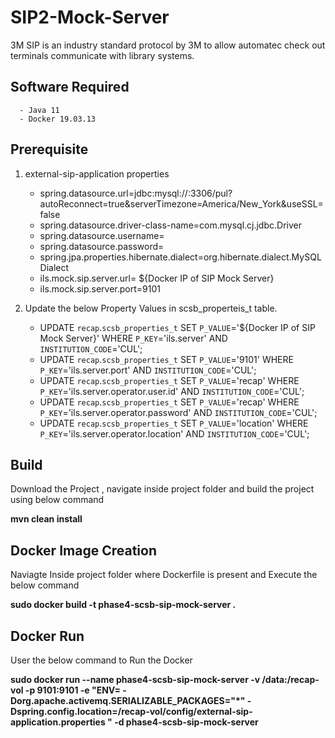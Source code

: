 # SIP2-Mock-Server

3M SIP is an industry standard protocol by 3M to allow automatec check out terminals communicate with library systems.

## Software Required

      - Java 11
      - Docker 19.03.13  
      
## Prerequisite

1. external-sip-application properties

      - spring.datasource.url=jdbc:mysql://<MysqlDOckerIP>:3306/pul?autoReconnect=true&serverTimezone=America/New_York&useSSL=false
      - spring.datasource.driver-class-name=com.mysql.cj.jdbc.Driver
      - spring.datasource.username=
      - spring.datasource.password=
      - spring.jpa.properties.hibernate.dialect=org.hibernate.dialect.MySQLDialect 
      - ils.mock.sip.server.url= ${Docker IP of SIP Mock Server}
      - ils.mock.sip.server.port=9101
      
2. Update the below Property Values in scsb_properteis_t table.

     - UPDATE `recap`.`scsb_properties_t` SET `P_VALUE`='${Docker IP of SIP Mock Server}' WHERE `P_KEY`='ils.server' AND `INSTITUTION_CODE`='CUL';
     - UPDATE `recap`.`scsb_properties_t` SET `P_VALUE`='9101' WHERE `P_KEY`='ils.server.port' AND `INSTITUTION_CODE`='CUL';
     - UPDATE `recap`.`scsb_properties_t` SET `P_VALUE`='recap' WHERE `P_KEY`='ils.server.operator.user.id' AND `INSTITUTION_CODE`='CUL';
     - UPDATE `recap`.`scsb_properties_t` SET `P_VALUE`='recap' WHERE `P_KEY`='ils.server.operator.password' AND `INSTITUTION_CODE`='CUL';
     - UPDATE `recap`.`scsb_properties_t` SET `P_VALUE`='location' WHERE `P_KEY`='ils.server.operator.location' AND `INSTITUTION_CODE`='CUL'; 

## Build

Download the Project , navigate inside project folder and build the project using below command

**mvn clean install**

## Docker Image Creation

Naviagte Inside project folder where Dockerfile is present and Execute the below command

**sudo docker build -t phase4-scsb-sip-mock-server .**

## Docker Run

User the below command to Run the Docker
  
**sudo docker run --name phase4-scsb-sip-mock-server -v /data:/recap-vol -p 9101:9101 -e "ENV= -Dorg.apache.activemq.SERIALIZABLE_PACKAGES="*" -Dspring.config.location=/recap-vol/config/external-sip-application.properties " -d phase4-scsb-sip-mock-server**

